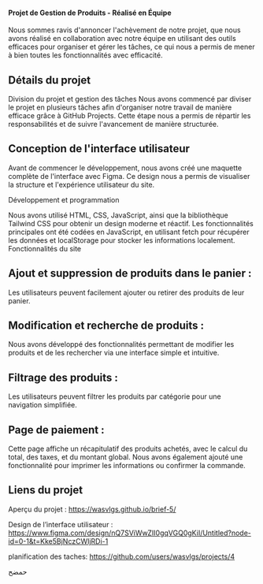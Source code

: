 
#### Projet de Gestion de Produits - Réalisé en Équipe
Nous sommes ravis d'annoncer l'achèvement de notre projet, que nous avons réalisé en collaboration avec notre équipe en utilisant des outils efficaces pour organiser et gérer les tâches, ce qui nous a permis de mener à bien toutes les fonctionnalités avec efficacité.

## Détails du projet
Division du projet et gestion des tâches
Nous avons commencé par diviser le projet en plusieurs tâches afin d'organiser notre travail de manière efficace grâce à GitHub Projects. Cette étape nous a permis de répartir les responsabilités et de suivre l'avancement de manière structurée.

## Conception de l'interface utilisateur
Avant de commencer le développement, nous avons créé une maquette complète de l'interface avec Figma. Ce design nous a permis de visualiser la structure et l'expérience utilisateur du site.

Développement et programmation

Nous avons utilisé HTML, CSS, JavaScript, ainsi que la bibliothèque Tailwind CSS pour obtenir un design moderne et réactif.
Les fonctionnalités principales ont été codées en JavaScript, en utilisant fetch pour récupérer les données et localStorage pour stocker les informations localement.
Fonctionnalités du site

## Ajout et suppression de produits dans le panier : 
Les utilisateurs peuvent facilement ajouter ou retirer des produits de leur panier.
## Modification et recherche de produits : 
Nous avons développé des fonctionnalités permettant de modifier les produits et de les rechercher via une interface simple et intuitive.
## Filtrage des produits : 
Les utilisateurs peuvent filtrer les produits par catégorie pour une navigation simplifiée.
## Page de paiement : 
Cette page affiche un récapitulatif des produits achetés, avec le calcul du total, des taxes, et du montant global. Nous avons également ajouté une fonctionnalité pour imprimer les informations ou confirmer la commande.
## Liens du projet

Aperçu du projet : https://wasvlgs.github.io/brief-5/

Design de l’interface utilisateur : https://www.figma.com/design/nQ7SViWwZII0gqVGQ0gKiI/Untitled?node-id=0-1&t=Kke5BjNczCWIjRDi-1

planification des taches: https://github.com/users/wasvlgs/projects/4

حمضح
